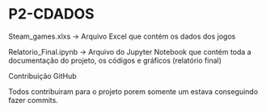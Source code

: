 # P2-CDADOS

Steam_games.xlxs -> Arquivo Excel que contém os dados dos jogos


Relatorio_Final.ipynb -> Arquivo do Jupyter Notebook que contém toda a documentação do projeto, os códigos e gráficos (relatório final)

Contribuição GitHub


Todos contribuiram para o projeto porem somente um estava conseguindo fazer commits.
